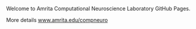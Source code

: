 Welcome to Amrita Computational Neuroscience Laboratory GitHub Pages.

More details www.amrita.edu/compneuro
